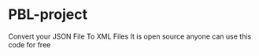 # PBL-project
Convert your JSON File To XML Files
It is open source anyone can use this code for free
